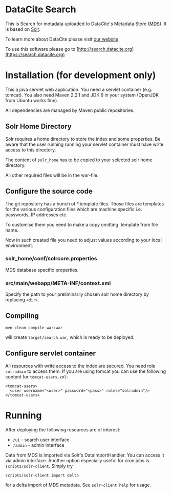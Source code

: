 # DataCite Search

This is Search for metadata uploaded to DataCite's Metadata Store ([MDS](https://mds.datacite.org)).
It is based on [Solr](http://lucene.apache.org/solr/).

To learn more about DataCite please visit [our website](http://www.datacite.org)

To use this software please go to [http://search.datacite.org](https://search.datacite.org)

# Installation (for development only)

This a java servlet web application. You need a servlet container (e.g. tomcat). 
You also need Maven 2.2.1 and JDK 6 in your system (OpenJDK from Ubuntu
works fine).

All dependencies are managed by Maven public repositories.

## Solr Home Directory

Solr requires a home directory to store the index and some properties. 
Be aware that the user running running your servlet container must have
write access to this directory.

The content of `solr_home` has to be copied to your selected solr home directory.

All other required files will be in the war-file.

## Configure the source code

The git repository has a bunch of *.template files. 
Those files are templates for the various configuration files which
are machine specific i.e. passwords, IP addresses etc.

To customise them you need to make a copy omitting .template from
file name.

Now in such created file you need to adjust values according to your
local environment.

### solr_home/conf/solrcore.properties

MDS database specific properties.

### src/main/webapp/META-INF/context.xml

Specify the path to your preliminarily chosen solr home directory by replacing `<dir>`.

## Compiling

    mvn clean compile war:war
    
will create `target/search.war`, which is ready to be deployed. 

## Configure servlet container

All resources with write access to the index are secured. You need role `solradmin` to access them.
If you are using tomcat you can use the following content for `tomcat-users.xml`: 

    <tomcat-users>
      <user username="<user>" password="<pass>" roles="solradmin"/>
    </tomcat-users>

# Running

After deploying the following resources are of interest:

* `/ui` - search user interface
* `/admin` - admin interface

Data from MDS is imported via Solr's DataImportHandler. You can access it via admin interface.
Another option especially useful for cron jobs is `scripts/solr-client`. Simply try

    scripts/solr-client import delta
    
for a delta import of MDS metadata. See `solr-client help` for usage.